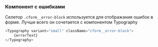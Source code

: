 
### Компонент с ошибками
Селетор `.cform__error-block` используется для отображания ошибок в форме.
Лучше всего он сочетается с компонентом Typography 

```typescript jsx
<Typography variant="small" className="cform__error-block">
    {errorText}
</Typography>
```
